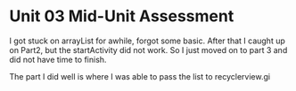 # Unit 03 Mid-Unit Assessment

I got stuck on arrayList for awhile, forgot some basic. After that I caught up on Part2, but the startActivity did not work. 
So I just moved on to part 3 and did not have time to finish.

The part I did well is where I was able to pass the list to recyclerview.gi